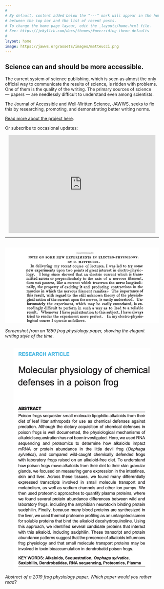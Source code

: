 ```yaml
---
#
# By default, content added below the "---" mark will appear in the home page
# between the top bar and the list of recent posts.
# To change the home page layout, edit the _layouts/home.html file.
# See: https://jekyllrb.com/docs/themes/#overriding-theme-defaults
#
layout: home
image: https://jawws.org/assets/images/matteucci.png
---
```


## Science can and should be more accessible.

The current system of science publishing, which is seen as almost the only official way to communicate the results of science, is ridden with problems. One of them is the quality of the writing. The primary sources of science — papers — are needlessly difficult to understand even among scientists.

The Journal of Accessible and Well-Written Science, JAWWS, seeks to fix this by researching, promoting, and demonstrating better writing norms. 

[Read more about the project here](/about).

Or subscribe to occasional updates:

<iframe src="https://jawws.substack.com/embed" width="480" height="320" style="border:1px solid #EEE; background:white; display:block; margin:auto;" frameborder="0" scrolling="no"></iframe>

---

<br>

<img src="/assets/images/matteucci.png">

*Screenshot from an 1859 frog physiology paper, showing the elegant writing style of the time.*

<br>

<img src="/assets/images/modern frog paper.png" width=450px style="display:block; margin:auto;">

*Abstract of a 2019 [frog physiology paper](https://journals.biologists.com/jeb/article/222/12/jeb204149/20404/Molecular-physiology-of-chemical-defenses-in-a). Which paper would you rather read?*